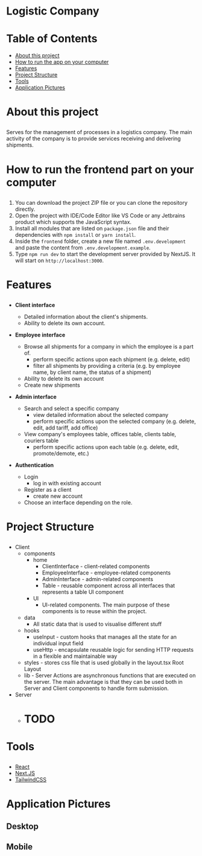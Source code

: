 # Logistic Company

# Table of Contents
- <a href="#about">About this project</a>
- <a href="#how-to-run">How to run the app on your computer</a>
- <a href="#features">Features</a>
- <a href="#project-structure">Project Structure</a>
- <a href="#tools">Tools</a>
- <a href="#application-pictures">Application Pictures</a>

# <p id="about">About this project</p>
Serves for the management of processes in a logistics company. The main activity of the company is to provide services receiving and delivering shipments.

# <p id="how-to-run">How to run the frontend part on your computer</p>

1. You can download the project ZIP file or you can clone the repository directly.
2. Open the project with IDE/Code Editor like VS Code or any Jetbrains product which supports the JavaScript syntax.
3. Install all modules that are listed on `package.json` file and their dependencies with `npm install` or `yarn install`.
4. Inside the `frontend` folder, create a new file named `.env.development` and paste the content from `.env.development.example`.
5. Type `npm run dev` to start the development server provided by NextJS. It will start on `http://localhost:3000`.


# <p id="features">Features</p>

- <strong>Client interface</strong>
    - Detailed information about the client's shipments.
    - Ability to delete its own account.

- <strong>Employee interface</strong>
    - Browse all shipments for a company in which the employee is a part of.
        - perform specific actions upon each shipment (e.g. delete, edit)
        - filter all shipments by providing a criteria (e.g. by employee name, by client name, the status of a shipment)
    - Ability to delete its own account
    - Create new shipments

- <strong>Admin interface</strong>
    - Search and select a specific company
        - view detailed information about the selected company
        - perform specific actions upon the selected company (e.g. delete, edit, add tariff, add office)
    - View company's employees table, offices table, clients table, couriers table
        - perform specific actions upon each table (e.g. delete, edit, promote/demote, etc.)

- <strong>Authentication</strong>
    - Login
        - log in with existing account
    - Register as a client
        - create new account
    - Choose an interface depending on the role.

# <p id="project-structure">Project Structure</p>
- Client
    - components
        - home
            - ClientInterface - client-related components
            - EmployeeInterface - employee-related components
            - AdminInterface - admin-related components
            - Table - reusable component across all interfaces that represents a table UI component
        - UI
            - UI-related components. The main purpose of these components is to reuse within the project.
    - data
        - All static data that is used to visualise different stuff
    - hooks
        - useInput - custom hooks that manages all the state for an individual input field
        - useHttp - encapsulate reusable logic for sending HTTP requests in a flexible and maintainable way
    - styles - stores css file that is used globally in the layout.tsx Root Layout
    - lib - Server Actions are asynchronous functions that are executed on the server. The main advantage is that they can be used both in Server and Client components to handle form submission.
- Server
    - <h1>TODO</h1>

# <p id="tools">Tools</p>

- <a href="https://react.dev/">React</a>
- <a href="https://nextjs.org/">Next.JS</a>
- <a href="https://https://tailwindcss.com/">TailwindCSS</a>

# <p id="application-pictures">Application Pictures</p>

## Desktop

## Mobile
